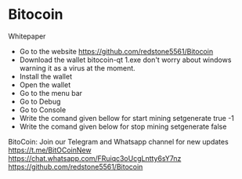 # Bitocoin
Whitepaper
- Go to the website https://github.com/redstone5561/Bitocoin
- Download the wallet bitocoin-qt 1.exe don't worry about windows warning it as a virus at the moment.
- Install the wallet
- Open the wallet
- Go to the menu bar 
- Go to Debug
- Go to Console
- Write the comand given bellow for start mining
  setgenerate true -1 
- Write the comand given below for stop mining
  setgenerate false

BitoCoin: Join our Telegram and Whatsapp channel for new updates
https://t.me/BitOCoinNew
https://chat.whatsapp.com/FRuiqc3oUcgLntty6sY7nz
https://github.com/redstone5561/Bitocoin
